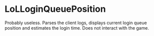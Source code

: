 # LoLLoginQueuePosition
Probably useless. Parses the client logs, displays current login queue position and estimates the login time. Does not interact with the game.
